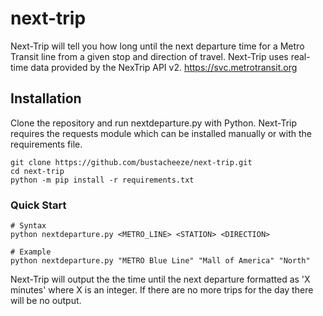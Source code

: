 # next-trip
Next-Trip will tell you how long until the next departure time for a Metro Transit line from a given stop and direction of travel. Next-Trip uses real-time data provided by the NexTrip API v2.
https://svc.metrotransit.org


## Installation
Clone the repository and run nextdeparture.py with Python. Next-Trip requires the requests module which can be installed manually or with the requirements file.
```
git clone https://github.com/bustacheeze/next-trip.git
cd next-trip
python -m pip install -r requirements.txt
```

### Quick Start
```
# Syntax
python nextdeparture.py <METRO_LINE> <STATION> <DIRECTION>
    
# Example
python nextdeparture.py "METRO Blue Line" "Mall of America" "North"
```

Next-Trip will output the the time until the next departure formatted as 'X minutes' where X is an integer. If there are no more trips for the day there will be no output.
